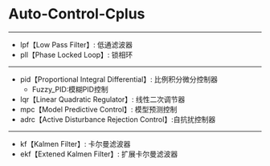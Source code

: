 # Auto-Control-Cplus

---
* lpf【Low Pass Filter】: 低通滤波器
* pll【Phase Locked Loop】: 锁相环

---
* pid【Proportional Integral Differential】: 比例积分微分控制器
  * Fuzzy_PID:模糊PID控制
* lqr【Linear Quadratic Regulator】: 线性二次调节器
* mpc【Model Predictive Control】: 模型预测控制
* adrc【Active Disturbance Rejection Control】:自抗扰控制器

---
* kf【Kalmen Filter】: 卡尔曼滤波器
* ekf【Extened Kalmen Filter】: 扩展卡尔曼滤波器
